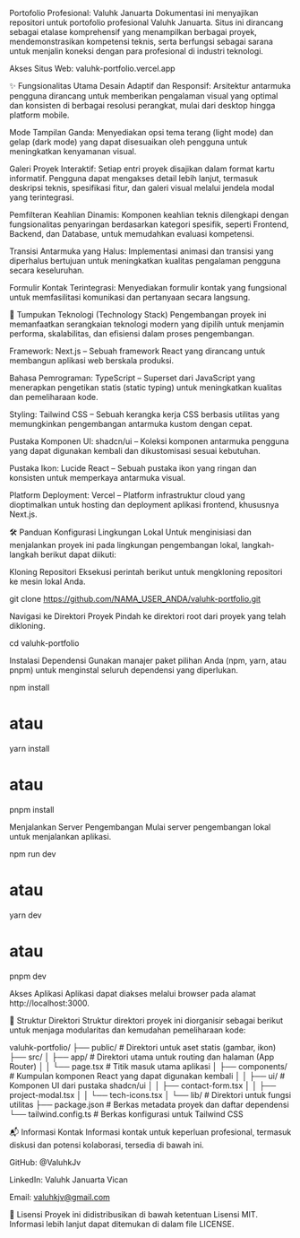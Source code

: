 Portofolio Profesional: Valuhk Januarta
Dokumentasi ini menyajikan repositori untuk portofolio profesional Valuhk Januarta. Situs ini dirancang sebagai etalase komprehensif yang menampilkan berbagai proyek, mendemonstrasikan kompetensi teknis, serta berfungsi sebagai sarana untuk menjalin koneksi dengan para profesional di industri teknologi.

Akses Situs Web: valuhk-portfolio.vercel.app

✨ Fungsionalitas Utama
Desain Adaptif dan Responsif: Arsitektur antarmuka pengguna dirancang untuk memberikan pengalaman visual yang optimal dan konsisten di berbagai resolusi perangkat, mulai dari desktop hingga platform mobile.

Mode Tampilan Ganda: Menyediakan opsi tema terang (light mode) dan gelap (dark mode) yang dapat disesuaikan oleh pengguna untuk meningkatkan kenyamanan visual.

Galeri Proyek Interaktif: Setiap entri proyek disajikan dalam format kartu informatif. Pengguna dapat mengakses detail lebih lanjut, termasuk deskripsi teknis, spesifikasi fitur, dan galeri visual melalui jendela modal yang terintegrasi.

Pemfilteran Keahlian Dinamis: Komponen keahlian teknis dilengkapi dengan fungsionalitas penyaringan berdasarkan kategori spesifik, seperti Frontend, Backend, dan Database, untuk memudahkan evaluasi kompetensi.

Transisi Antarmuka yang Halus: Implementasi animasi dan transisi yang diperhalus bertujuan untuk meningkatkan kualitas pengalaman pengguna secara keseluruhan.

Formulir Kontak Terintegrasi: Menyediakan formulir kontak yang fungsional untuk memfasilitasi komunikasi dan pertanyaan secara langsung.

🚀 Tumpukan Teknologi (Technology Stack)
Pengembangan proyek ini memanfaatkan serangkaian teknologi modern yang dipilih untuk menjamin performa, skalabilitas, dan efisiensi dalam proses pengembangan.

Framework: Next.js – Sebuah framework React yang dirancang untuk membangun aplikasi web berskala produksi.

Bahasa Pemrograman: TypeScript – Superset dari JavaScript yang menerapkan pengetikan statis (static typing) untuk meningkatkan kualitas dan pemeliharaan kode.

Styling: Tailwind CSS – Sebuah kerangka kerja CSS berbasis utilitas yang memungkinkan pengembangan antarmuka kustom dengan cepat.

Pustaka Komponen UI: shadcn/ui – Koleksi komponen antarmuka pengguna yang dapat digunakan kembali dan dikustomisasi sesuai kebutuhan.

Pustaka Ikon: Lucide React – Sebuah pustaka ikon yang ringan dan konsisten untuk memperkaya antarmuka visual.

Platform Deployment: Vercel – Platform infrastruktur cloud yang dioptimalkan untuk hosting dan deployment aplikasi frontend, khususnya Next.js.

🛠️ Panduan Konfigurasi Lingkungan Lokal
Untuk menginisiasi dan menjalankan proyek ini pada lingkungan pengembangan lokal, langkah-langkah berikut dapat diikuti:

Kloning Repositori
Eksekusi perintah berikut untuk mengkloning repositori ke mesin lokal Anda.

git clone https://github.com/NAMA_USER_ANDA/valuhk-portfolio.git

Navigasi ke Direktori Proyek
Pindah ke direktori root dari proyek yang telah dikloning.

cd valuhk-portfolio

Instalasi Dependensi
Gunakan manajer paket pilihan Anda (npm, yarn, atau pnpm) untuk menginstal seluruh dependensi yang diperlukan.

npm install
# atau
yarn install
# atau
pnpm install

Menjalankan Server Pengembangan
Mulai server pengembangan lokal untuk menjalankan aplikasi.

npm run dev
# atau
yarn dev
# atau
pnpm dev

Akses Aplikasi
Aplikasi dapat diakses melalui browser pada alamat http://localhost:3000.

📂 Struktur Direktori
Struktur direktori proyek ini diorganisir sebagai berikut untuk menjaga modularitas dan kemudahan pemeliharaan kode:

valuhk-portfolio/
├── public/                 # Direktori untuk aset statis (gambar, ikon)
├── src/
│   ├── app/                # Direktori utama untuk routing dan halaman (App Router)
│   │   └── page.tsx        # Titik masuk utama aplikasi
│   ├── components/         # Kumpulan komponen React yang dapat digunakan kembali
│   │   ├── ui/             # Komponen UI dari pustaka shadcn/ui
│   │   ├── contact-form.tsx
│   │   ├── project-modal.tsx
│   │   └── tech-icons.tsx
│   └── lib/                # Direktori untuk fungsi utilitas
├── package.json            # Berkas metadata proyek dan daftar dependensi
└── tailwind.config.ts      # Berkas konfigurasi untuk Tailwind CSS

📬 Informasi Kontak
Informasi kontak untuk keperluan profesional, termasuk diskusi dan potensi kolaborasi, tersedia di bawah ini.

GitHub: @ValuhkJv

LinkedIn: Valuhk Januarta Vican

Email: valuhkjv@gmail.com

📄 Lisensi
Proyek ini didistribusikan di bawah ketentuan Lisensi MIT. Informasi lebih lanjut dapat ditemukan di dalam file LICENSE.
